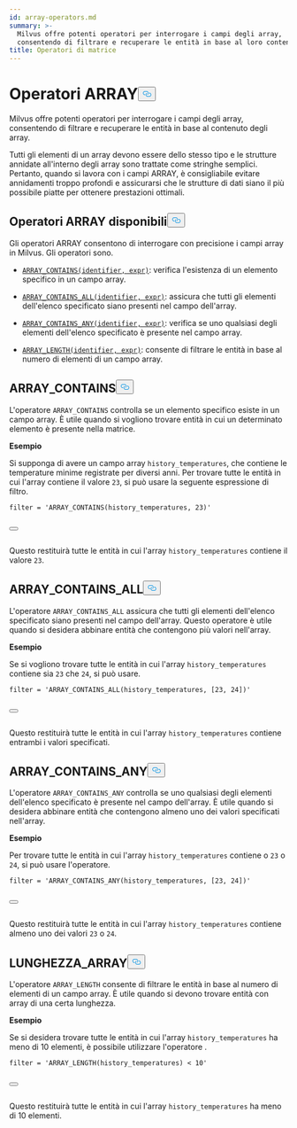 ```yaml
---
id: array-operators.md
summary: >-
  Milvus offre potenti operatori per interrogare i campi degli array,
  consentendo di filtrare e recuperare le entità in base al loro contenuto. 
title: Operatori di matrice
---
```

<h1 id="ARRAY-Operators​" class="common-anchor-header">Operatori ARRAY<button data-href="#ARRAY-Operators​" class="anchor-icon" translate="no">
      <svg translate="no"
        aria-hidden="true"
        focusable="false"
        height="20"
        version="1.1"
        viewBox="0 0 16 16"
        width="16"
      >
        <path
          fill="#0092E4"
          fill-rule="evenodd"
          d="M4 9h1v1H4c-1.5 0-3-1.69-3-3.5S2.55 3 4 3h4c1.45 0 3 1.69 3 3.5 0 1.41-.91 2.72-2 3.25V8.59c.58-.45 1-1.27 1-2.09C10 5.22 8.98 4 8 4H4c-.98 0-2 1.22-2 2.5S3 9 4 9zm9-3h-1v1h1c1 0 2 1.22 2 2.5S13.98 12 13 12H9c-.98 0-2-1.22-2-2.5 0-.83.42-1.64 1-2.09V6.25c-1.09.53-2 1.84-2 3.25C6 11.31 7.55 13 9 13h4c1.45 0 3-1.69 3-3.5S14.5 6 13 6z"
        ></path>
      </svg>
    </button></h1><p>Milvus offre potenti operatori per interrogare i campi degli array, consentendo di filtrare e recuperare le entità in base al contenuto degli array. </p>
<div class="alert note">
<p>Tutti gli elementi di un array devono essere dello stesso tipo e le strutture annidate all'interno degli array sono trattate come stringhe semplici. Pertanto, quando si lavora con i campi ARRAY, è consigliabile evitare annidamenti troppo profondi e assicurarsi che le strutture di dati siano il più possibile piatte per ottenere prestazioni ottimali.</p>
</div>
<h2 id="Available-ARRAY-Operators​" class="common-anchor-header">Operatori ARRAY disponibili<button data-href="#Available-ARRAY-Operators​" class="anchor-icon" translate="no">
      <svg translate="no"
        aria-hidden="true"
        focusable="false"
        height="20"
        version="1.1"
        viewBox="0 0 16 16"
        width="16"
      >
        <path
          fill="#0092E4"
          fill-rule="evenodd"
          d="M4 9h1v1H4c-1.5 0-3-1.69-3-3.5S2.55 3 4 3h4c1.45 0 3 1.69 3 3.5 0 1.41-.91 2.72-2 3.25V8.59c.58-.45 1-1.27 1-2.09C10 5.22 8.98 4 8 4H4c-.98 0-2 1.22-2 2.5S3 9 4 9zm9-3h-1v1h1c1 0 2 1.22 2 2.5S13.98 12 13 12H9c-.98 0-2-1.22-2-2.5 0-.83.42-1.64 1-2.09V6.25c-1.09.53-2 1.84-2 3.25C6 11.31 7.55 13 9 13h4c1.45 0 3-1.69 3-3.5S14.5 6 13 6z"
        ></path>
      </svg>
    </button></h2><p>Gli operatori ARRAY consentono di interrogare con precisione i campi array in Milvus. Gli operatori sono.</p>
<ul>
<li><p><a href="#ARRAY_CONTAINS"><code translate="no">ARRAY_CONTAINS(identifier, expr)</code></a>: verifica l'esistenza di un elemento specifico in un campo array.</p></li>
<li><p><a href="#ARRAY_CONTAINS_ALL"><code translate="no">ARRAY_CONTAINS_ALL(identifier, expr)</code></a>: assicura che tutti gli elementi dell'elenco specificato siano presenti nel campo dell'array.</p></li>
<li><p><a href="#ARRAY_CONTAINS_ANY"><code translate="no">ARRAY_CONTAINS_ANY(identifier, expr)</code></a>: verifica se uno qualsiasi degli elementi dell'elenco specificato è presente nel campo array.</p></li>
<li><p><a href="#ARRAY_LENGTH"><code translate="no">ARRAY_LENGTH(identifier, expr)</code></a>: consente di filtrare le entità in base al numero di elementi di un campo array.</p></li>
</ul>
<h2 id="ARRAYCONTAINS​" class="common-anchor-header">ARRAY_CONTAINS<button data-href="#ARRAYCONTAINS​" class="anchor-icon" translate="no">
      <svg translate="no"
        aria-hidden="true"
        focusable="false"
        height="20"
        version="1.1"
        viewBox="0 0 16 16"
        width="16"
      >
        <path
          fill="#0092E4"
          fill-rule="evenodd"
          d="M4 9h1v1H4c-1.5 0-3-1.69-3-3.5S2.55 3 4 3h4c1.45 0 3 1.69 3 3.5 0 1.41-.91 2.72-2 3.25V8.59c.58-.45 1-1.27 1-2.09C10 5.22 8.98 4 8 4H4c-.98 0-2 1.22-2 2.5S3 9 4 9zm9-3h-1v1h1c1 0 2 1.22 2 2.5S13.98 12 13 12H9c-.98 0-2-1.22-2-2.5 0-.83.42-1.64 1-2.09V6.25c-1.09.53-2 1.84-2 3.25C6 11.31 7.55 13 9 13h4c1.45 0 3-1.69 3-3.5S14.5 6 13 6z"
        ></path>
      </svg>
    </button></h2><p>L'operatore <code translate="no">ARRAY_CONTAINS</code> controlla se un elemento specifico esiste in un campo array. È utile quando si vogliono trovare entità in cui un determinato elemento è presente nella matrice.</p>
<p><strong>Esempio</strong></p>
<p>Si supponga di avere un campo array <code translate="no">history_temperatures</code>, che contiene le temperature minime registrate per diversi anni. Per trovare tutte le entità in cui l'array contiene il valore <code translate="no">23</code>, si può usare la seguente espressione di filtro.</p>
<pre><code translate="no" class="language-python"><span class="hljs-built_in">filter</span> = <span class="hljs-string">&#x27;ARRAY_CONTAINS(history_temperatures, 23)&#x27;</span>​

<button class="copy-code-btn"></button></code></pre>
<p>Questo restituirà tutte le entità in cui l'array <code translate="no">history_temperatures</code> contiene il valore <code translate="no">23</code>.</p>
<h2 id="ARRAYCONTAINSALL​" class="common-anchor-header">ARRAY_CONTAINS_ALL<button data-href="#ARRAYCONTAINSALL​" class="anchor-icon" translate="no">
      <svg translate="no"
        aria-hidden="true"
        focusable="false"
        height="20"
        version="1.1"
        viewBox="0 0 16 16"
        width="16"
      >
        <path
          fill="#0092E4"
          fill-rule="evenodd"
          d="M4 9h1v1H4c-1.5 0-3-1.69-3-3.5S2.55 3 4 3h4c1.45 0 3 1.69 3 3.5 0 1.41-.91 2.72-2 3.25V8.59c.58-.45 1-1.27 1-2.09C10 5.22 8.98 4 8 4H4c-.98 0-2 1.22-2 2.5S3 9 4 9zm9-3h-1v1h1c1 0 2 1.22 2 2.5S13.98 12 13 12H9c-.98 0-2-1.22-2-2.5 0-.83.42-1.64 1-2.09V6.25c-1.09.53-2 1.84-2 3.25C6 11.31 7.55 13 9 13h4c1.45 0 3-1.69 3-3.5S14.5 6 13 6z"
        ></path>
      </svg>
    </button></h2><p>L'operatore <code translate="no">ARRAY_CONTAINS_ALL</code> assicura che tutti gli elementi dell'elenco specificato siano presenti nel campo dell'array. Questo operatore è utile quando si desidera abbinare entità che contengono più valori nell'array.</p>
<p><strong>Esempio</strong></p>
<p>Se si vogliono trovare tutte le entità in cui l'array <code translate="no">history_temperatures</code> contiene sia <code translate="no">23</code> che <code translate="no">24</code>, si può usare.</p>
<pre><code translate="no" class="language-python"><span class="hljs-built_in">filter</span> = <span class="hljs-string">&#x27;ARRAY_CONTAINS_ALL(history_temperatures, [23, 24])&#x27;</span>​

<button class="copy-code-btn"></button></code></pre>
<p>Questo restituirà tutte le entità in cui l'array <code translate="no">history_temperatures</code> contiene entrambi i valori specificati.</p>
<h2 id="ARRAYCONTAINSANY​" class="common-anchor-header">ARRAY_CONTAINS_ANY<button data-href="#ARRAYCONTAINSANY​" class="anchor-icon" translate="no">
      <svg translate="no"
        aria-hidden="true"
        focusable="false"
        height="20"
        version="1.1"
        viewBox="0 0 16 16"
        width="16"
      >
        <path
          fill="#0092E4"
          fill-rule="evenodd"
          d="M4 9h1v1H4c-1.5 0-3-1.69-3-3.5S2.55 3 4 3h4c1.45 0 3 1.69 3 3.5 0 1.41-.91 2.72-2 3.25V8.59c.58-.45 1-1.27 1-2.09C10 5.22 8.98 4 8 4H4c-.98 0-2 1.22-2 2.5S3 9 4 9zm9-3h-1v1h1c1 0 2 1.22 2 2.5S13.98 12 13 12H9c-.98 0-2-1.22-2-2.5 0-.83.42-1.64 1-2.09V6.25c-1.09.53-2 1.84-2 3.25C6 11.31 7.55 13 9 13h4c1.45 0 3-1.69 3-3.5S14.5 6 13 6z"
        ></path>
      </svg>
    </button></h2><p>L'operatore <code translate="no">ARRAY_CONTAINS_ANY</code> controlla se uno qualsiasi degli elementi dell'elenco specificato è presente nel campo dell'array. È utile quando si desidera abbinare entità che contengono almeno uno dei valori specificati nell'array.</p>
<p><strong>Esempio</strong></p>
<p>Per trovare tutte le entità in cui l'array <code translate="no">history_temperatures</code> contiene o <code translate="no">23</code> o <code translate="no">24</code>, si può usare l'operatore.</p>
<pre><code translate="no" class="language-python"><span class="hljs-built_in">filter</span> = <span class="hljs-string">&#x27;ARRAY_CONTAINS_ANY(history_temperatures, [23, 24])&#x27;</span>​

<button class="copy-code-btn"></button></code></pre>
<p>Questo restituirà tutte le entità in cui l'array <code translate="no">history_temperatures</code> contiene almeno uno dei valori <code translate="no">23</code> o <code translate="no">24</code>.</p>
<h2 id="ARRAYLENGTH​" class="common-anchor-header">LUNGHEZZA_ARRAY<button data-href="#ARRAYLENGTH​" class="anchor-icon" translate="no">
      <svg translate="no"
        aria-hidden="true"
        focusable="false"
        height="20"
        version="1.1"
        viewBox="0 0 16 16"
        width="16"
      >
        <path
          fill="#0092E4"
          fill-rule="evenodd"
          d="M4 9h1v1H4c-1.5 0-3-1.69-3-3.5S2.55 3 4 3h4c1.45 0 3 1.69 3 3.5 0 1.41-.91 2.72-2 3.25V8.59c.58-.45 1-1.27 1-2.09C10 5.22 8.98 4 8 4H4c-.98 0-2 1.22-2 2.5S3 9 4 9zm9-3h-1v1h1c1 0 2 1.22 2 2.5S13.98 12 13 12H9c-.98 0-2-1.22-2-2.5 0-.83.42-1.64 1-2.09V6.25c-1.09.53-2 1.84-2 3.25C6 11.31 7.55 13 9 13h4c1.45 0 3-1.69 3-3.5S14.5 6 13 6z"
        ></path>
      </svg>
    </button></h2><p>L'operatore <code translate="no">ARRAY_LENGTH</code> consente di filtrare le entità in base al numero di elementi di un campo array. È utile quando si devono trovare entità con array di una certa lunghezza.</p>
<p><strong>Esempio</strong></p>
<p>Se si desidera trovare tutte le entità in cui l'array <code translate="no">history_temperatures</code> ha meno di 10 elementi, è possibile utilizzare l'operatore .</p>
<pre><code translate="no" class="language-python"><span class="hljs-built_in">filter</span> = <span class="hljs-string">&#x27;ARRAY_LENGTH(history_temperatures) &lt; 10&#x27;</span>​

<button class="copy-code-btn"></button></code></pre>
<p>Questo restituirà tutte le entità in cui l'array <code translate="no">history_temperatures</code> ha meno di 10 elementi.</p>
